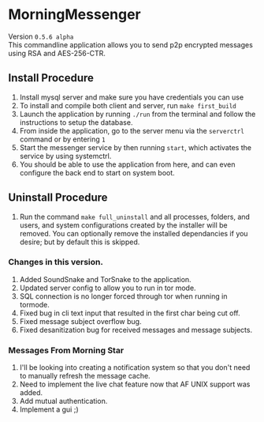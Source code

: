 # MorningMessenger
Version `0.5.6 alpha`<br>
This commandline application allows you to send p2p encrypted messages using RSA and AES-256-CTR.

## Install Procedure
1. Install mysql server and make sure you have credentials you can use
2. To install and compile both client and server, run `make first_build`
3. Launch the application by running `./run` from the terminal and follow the instructions to setup the database.
4. From inside the application, go to the server menu via the `serverctrl` command or by entering `1`
5. Start the messenger service by then running `start`, which activates the service by using systemctrl.
6. You should be able to use the application from here, and can even configure the back end to start on system boot.

## Uninstall Procedure
1. Run the command `make full_uninstall` and all processes, folders, and users, and system configurations created by the installer will be removed. You can optionally remove the installed dependancies if you desire; but by default this is skipped.

### Changes in this version.
1. Added SoundSnake and TorSnake to the application.
2. Updated server config to allow you to run in tor mode.
3. SQL connection is no longer forced through tor when running in tormode.
4. Fixed bug in cli text input that resulted in the first char being cut off.
5. Fixed message subject overflow bug.
6. Fixed desanitization bug for received messages and message subjects.

### Messages From Morning Star
1. I'll be looking into creating a notification system so that you don't need to manually refresh the message cache.
3. Need to implement the live chat feature now that AF UNIX support was added.
4. Add mutual authentication.
5. Implement a gui ;)

